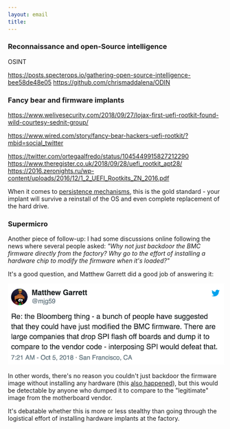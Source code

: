```yaml
---
layout: email
title: 
---
```


### Reconnaissance and open-Source intelligence

OSINT

https://posts.specterops.io/gathering-open-source-intelligence-bee58de48e05
https://github.com/chrismaddalena/ODIN



### Fancy bear and firmware implants

https://www.welivesecurity.com/2018/09/27/lojax-first-uefi-rootkit-found-wild-courtesy-sednit-group/

https://www.wired.com/story/fancy-bear-hackers-uefi-rootkit/?mbid=social_twitter

https://twitter.com/ortegaalfredo/status/1045449915827212290
https://www.theregister.co.uk/2018/09/28/uefi_rootkit_apt28/
https://2016.zeronights.ru/wp-content/uploads/2016/12/1_2_UEFI_Rootkits_ZN_2016.pdf

When it comes to [persistence mechanisms](https://attack.mitre.org/wiki/Persistence), this is the gold standard - your implant will survive a reinstall of the OS and even complete replacement of the hard drive.



### Supermicro

Another piece of follow-up: I had some discussions online following the news where several people asked: *"Why not just backdoor the BMC firmware directly from the factory? Why go to the effort of installing a hardware chip to modify the firmware when it's loaded?"*

It's a good question, and Matthew Garrett did a good job of answering it:

<a href="https://twitter.com/mjg59/status/1048080735003787264"><img src="/images/supermicro-garrett.png" alt="Tweet by Matthew Garrett" class="tweet"/></a>

In other words, there's no reason you couldn't just backdoor the firmware image without installing any hardware (this [also happened](https://www.bloomberg.com/news/articles/2018-10-04/the-big-hack-the-software-side-of-china-s-supply-chain-attack)), but this would be detectable by anyone who dumped it to compare to the "legitimate" image from the motherboard vendor. 

It's debatable whether this is more or less stealthy than going through the logistical effort of installing hardware implants at the factory.